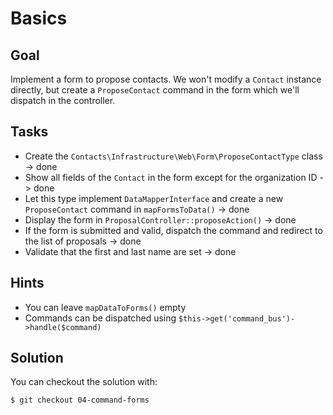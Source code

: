 Basics
======

Goal
----

Implement a form to propose contacts. We won't modify a `Contact` instance
directly, but create a `ProposeContact` command in the form which we'll
dispatch in the controller.

Tasks
-----

* Create the `Contacts\Infrastructure\Web\Form\ProposeContactType` class -> done
* Show all fields of the `Contact` in the form except for the organization ID -> done
* Let this type implement `DataMapperInterface` and create a new
  `ProposeContact` command in `mapFormsToData()` -> done
* Display the form in `ProposalController::proposeAction()` -> done
* If the form is submitted and valid, dispatch the command and redirect to the
  list of proposals -> done
* Validate that the first and last name are set -> done

Hints
-----

* You can leave `mapDataToForms()` empty
* Commands can be dispatched using `$this->get('command_bus')->handle($command)`

Solution
--------

You can checkout the solution with:

    $ git checkout 04-command-forms
